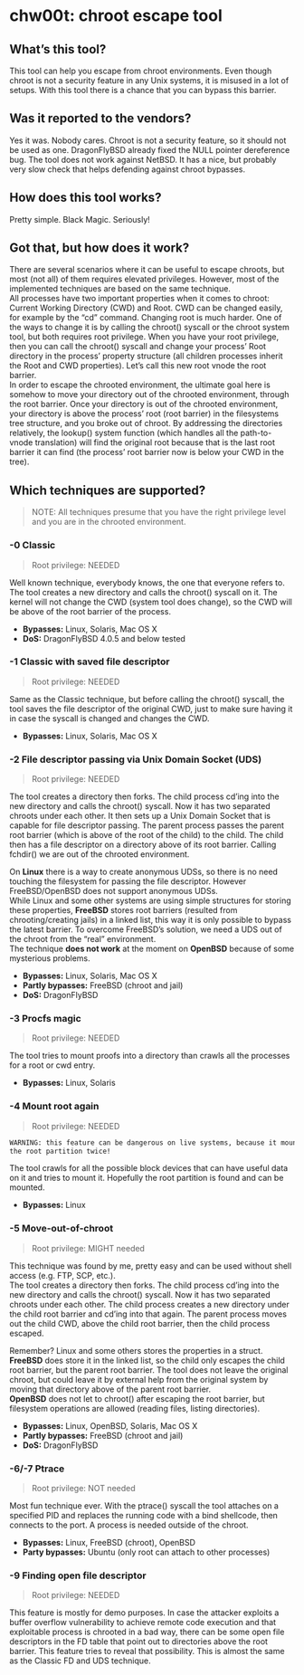 # chw00t: chroot escape tool
## What’s this tool?
This tool can help you escape from chroot environments. Even though chroot is not a security feature in any Unix systems, it is misused in a lot of setups. With this tool there is a chance that you can bypass this barrier.

## Was it reported to the vendors?
Yes it was. Nobody cares. Chroot is not a security feature, so it should not be used as one. DragonFlyBSD already fixed the NULL pointer dereference bug.
The tool does not work against NetBSD. It has a nice, but probably very slow check that helps defending against chroot bypasses.

## How does this tool works?
Pretty simple. Black Magic. Seriously!

## Got that, but how does it work?
There are several scenarios where it can be useful to escape chroots, but most (not all) of them requires elevated privileges. However, most of the implemented techniques are based on the same technique.  
All processes have two important properties when it comes to chroot: Current Working Directory (CWD) and Root. CWD can be changed easily, for example by the “cd” command. Changing root is much harder. One of the ways to change it is by calling the chroot() syscall or the chroot system tool, but both requires root privilege. When you have your root privilege, then you can call the chroot() syscall and change your process’ Root directory in the process’ property structure (all children processes inherit the Root and CWD properties). Let’s call this new root vnode the root barrier.  
In order to escape the chrooted environment, the ultimate goal here is somehow to move your directory out of the chrooted environment, through the root barrier. Once your directory is out of the chrooted environment, your directory is above the process’ root (root barrier) in the filesystems tree structure, and you broke out of chroot. By addressing the directories relatively, the lookup() system function (which handles all the path-to-vnode translation) will find the original root because that is the last root barrier it can find (the process’ root barrier now is below your CWD in the tree).

## Which techniques are supported?
>NOTE: All techniques presume that you have the right privilege level and you are in the chrooted environment.

### -0 Classic
>Root privilege: NEEDED

Well known technique, everybody knows, the one that everyone refers to.  
The tool creates a new directory and calls the chroot() syscall on it. The kernel will not change the CWD (system tool does change), so the CWD will be above of the root barrier of the process.

* **Bypasses:** Linux, Solaris, Mac OS X
* **DoS:** DragonFlyBSD 4.0.5 and below tested


### -1 Classic with saved file descriptor
>Root privilege: NEEDED

Same as the Classic technique, but before calling the chroot() syscall, the tool saves the file descriptor of the original CWD, just to make sure having it in case the syscall is changed and changes the CWD.

* **Bypasses:** Linux, Solaris, Mac OS X


### -2 File descriptor passing via Unix Domain Socket (UDS)
>Root privilege: NEEDED

The tool creates a directory then forks. The child process cd’ing into the new directory and calls the chroot() syscall. Now it has two separated chroots under each other. It then sets up a Unix Domain Socket that is capable for file descriptor passing. The parent process passes the parent root barrier (which is above of the root of the child) to the child. The child then has a file descriptor on a directory above of its root barrier. Calling fchdir() we are out of the chrooted environment.  

On **Linux** there is a way to create anonymous UDSs, so there is no need touching the filesystem for passing the file descriptor. However FreeBSD/OpenBSD does not support anonymous UDSs.  
While Linux and some other systems are using simple structures for storing these properties, 
**FreeBSD** stores root barriers (resulted from chrooting/creating jails) in a linked list, this way it is only possible to bypass the latest barrier. To overcome FreeBSD’s solution, we need a UDS out of the chroot from the “real” environment.  
The technique **does not work** at the moment on **OpenBSD** because of some mysterious problems.

* **Bypasses:** Linux, Solaris, Mac OS X
* **Partly bypasses:** FreeBSD (chroot and jail)
* **DoS:** DragonFlyBSD


### -3 Procfs magic
>Root privilege: NEEDED

The tool tries to mount proofs into a directory than crawls all the processes for a root or cwd entry. 

* **Bypasses:** Linux, Solaris

### -4 Mount root again
>Root privilege: NEEDED

```sh
WARNING: this feature can be dangerous on live systems, because it mounts
the root partition twice!
```

The tool crawls for all the possible block devices that can have useful data on it and tries to mount it. Hopefully the root partition is found and can be mounted.

* **Bypasses:** Linux

### -5 Move-out-of-chroot
>Root privilege: MIGHT needed

This technique was found by me, pretty easy and can be used without shell access (e.g. FTP, SCP, etc.).  
The tool creates a directory then forks. The child process cd’ing into the new directory and calls the chroot() syscall. Now it has two separated chroots under each other. The child process creates a new directory under the child root barrier and cd’ing into that again. The parent process moves out the child CWD, above the child root barrier, then the child process escaped.

Remember? Linux and some others stores the properties in a struct. **FreeBSD** does store it in the linked list, so the child only escapes the child root barrier, but the parent root barrier. The tool does not leave the original chroot, but could leave it by external help from the original system by moving that directory above of the parent root barrier.  
**OpenBSD** does not let to chroot() after escaping the root barrier, but filesystem operations are allowed (reading files, listing directories).

* **Bypasses:** Linux, OpenBSD, Solaris, Mac OS X
* **Partly bypasses:** FreeBSD (chroot and jail)
* **DoS:** DragonFlyBSD

### -6/-7 Ptrace
>Root privilege: NOT needed

Most fun technique ever. With the ptrace() syscall the tool attaches on a specified PID and replaces the running code with a bind shellcode, then connects to the port. A process is needed outside of the chroot.

* **Bypasses:** Linux, FreeBSD (chroot), OpenBSD
* **Party bypasses:** Ubuntu (only root can attach to other processes)

### -9 Finding open file descriptor
>Root privilege: NEEDED

This feature is mostly for demo purposes. In case the attacker exploits a buffer overflow vulnerability to achieve remote code execution and that exploitable process is chrooted in a bad way, there can be some open file descriptors in the FD table that point out to directories above the root barrier. This feature tries to reveal that possibility. This is almost the same as the Classic FD and UDS technique.



